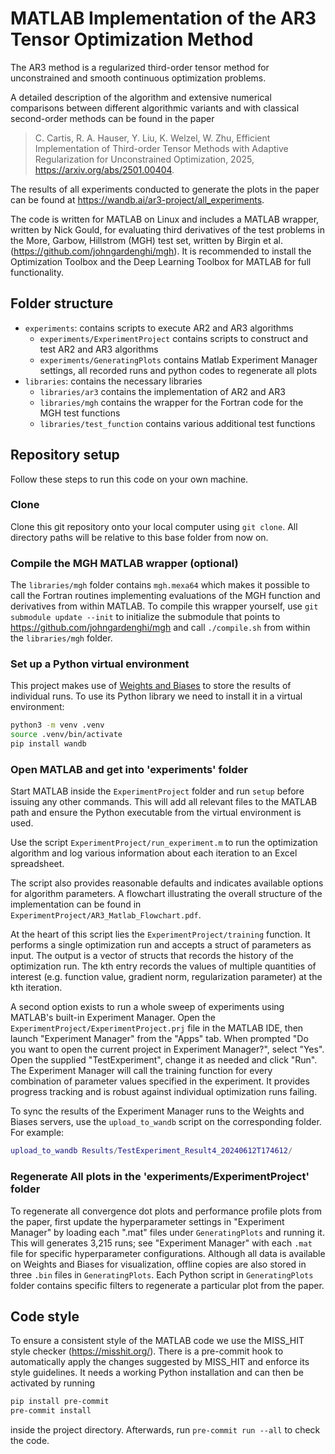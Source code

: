 # MATLAB Implementation of the AR3 Tensor Optimization Method

The AR3 method is a regularized third-order tensor method for unconstrained and smooth continuous optimization problems.

A detailed description of the algorithm and extensive numerical comparisons between different algorithmic variants and with classical second-order methods can be found in the paper

> C. Cartis, R. A. Hauser, Y. Liu, K. Welzel, W. Zhu, Efficient Implementation of Third-order Tensor Methods with Adaptive Regularization for Unconstrained Optimization, 2025, https://arxiv.org/abs/2501.00404.

The results of all experiments conducted to generate the plots in the paper can be found at https://wandb.ai/ar3-project/all_experiments.

The code is written for MATLAB on Linux and includes a MATLAB wrapper, written by Nick Gould, for evaluating third derivatives of the test problems in the More, Garbow, Hillstrom (MGH) test set, written by Birgin et al. (https://github.com/johngardenghi/mgh).
It is recommended to install the Optimization Toolbox and the Deep Learning Toolbox for MATLAB for full functionality.


## Folder structure

* `experiments`: contains scripts to execute AR2 and AR3 algorithms
  * `experiments/ExperimentProject` contains scripts to construct and test AR2 and AR3 algorithms
  * `experiments/GeneratingPlots` contains Matlab Experiment Manager settings, all recorded runs and python codes to regenerate all plots
* `libraries`: contains the necessary libraries
  * `libraries/ar3` contains the implementation of AR2 and AR3
  * `libraries/mgh` contains the wrapper for the Fortran code for the MGH test functions
  * `libraries/test_function` contains various additional test functions

## Repository setup

Follow these steps to run this code on your own machine.

### Clone

Clone this git repository onto your local computer using `git clone`.
All directory paths will be relative to this base folder from now on.

### Compile the MGH MATLAB wrapper (optional)

The `libraries/mgh` folder contains `mgh.mexa64` which makes it possible to call the Fortran routines implementing evaluations of the MGH function and derivatives from within MATLAB.
To compile this wrapper yourself, use `git submodule update --init` to initialize the submodule that points to https://github.com/johngardenghi/mgh and call `./compile.sh` from within the `libraries/mgh` folder.

### Set up a Python virtual environment

This project makes use of [Weights and Biases](https://wandb.ai) to store the results of individual runs.
To use its Python library we need to install it in a virtual environment:

```bash
python3 -m venv .venv
source .venv/bin/activate
pip install wandb
```

### Open MATLAB and get into 'experiments' folder

Start MATLAB inside the `ExperimentProject` folder and run `setup` before issuing any other commands.
This will add all relevant files to the MATLAB path and ensure the Python executable from the virtual environment is used.

Use the script `ExperimentProject/run_experiment.m` to run the optimization algorithm and log various information about each iteration to an Excel spreadsheet.

The script also provides reasonable defaults and indicates available options for algorithm parameters.
A flowchart illustrating the overall structure of the implementation can be found in `ExperimentProject/AR3_Matlab_Flowchart.pdf`.

At the heart of this script lies the `ExperimentProject/training` function.
It performs a single optimization run and accepts a struct of parameters as input.
The output is a vector of structs that records the history of the optimization run.
The kth entry records the values of multiple quantities of interest (e.g. function value, gradient norm, regularization parameter) at the kth iteration.

A second option exists to run a whole sweep of experiments using MATLAB's built-in Experiment Manager.
Open the `ExperimentProject/ExperimentProject.prj` file in the MATLAB IDE, then launch "Experiment Manager" from the "Apps" tab.
When prompted "Do you want to open the current project in Experiment Manager?", select "Yes".
Open the supplied "TestExperiment", change it as needed and click "Run".
The Experiment Manager will call the training function for every combination of parameter values specified in the experiment.
It provides progress tracking and is robust against individual optimization runs failing.

To sync the results of the Experiment Manager runs to the Weights and Biases servers, use the `upload_to_wandb` script on the corresponding folder.
For example:

```Matlab
upload_to_wandb Results/TestExperiment_Result4_20240612T174612/
```
### Regenerate All plots in the 'experiments/ExperimentProject' folder

To regenerate all convergence dot plots and performance profile plots from the paper, first update the hyperparameter settings in "Experiment Manager" by loading each ".mat" files under `GeneratingPlots` and running it. This will generates 3,215 runs; see "Experiment Manager" with each `.mat` file for specific hyperparameter configurations.
Although all data is available on Weights and Biases for visualization, offline copies are also stored in three `.bin` files in `GeneratingPlots`. 
Each Python script in `GeneratingPlots` folder contains specific filters to regenerate a particular plot from the paper.

## Code style

To ensure a consistent style of the MATLAB code we use the MISS_HIT style checker (https://misshit.org/).
There is a pre-commit hook to automatically apply the changes suggested by MISS_HIT and enforce its style guidelines.
It needs a working Python installation and can then be activated by running

```bash
pip install pre-commit
pre-commit install
```

inside the project directory.
Afterwards, run `pre-commit run --all` to check the code.
